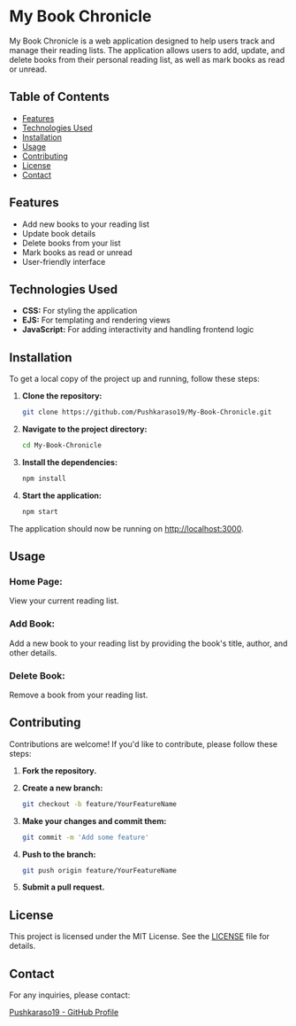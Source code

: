 # My Book Chronicle

My Book Chronicle is a web application designed to help users track and manage their reading lists. The application allows users to add, update, and delete books from their personal reading list, as well as mark books as read or unread.

## Table of Contents

- [Features](#features)
- [Technologies Used](#technologies-used)
- [Installation](#installation)
- [Usage](#usage)
- [Contributing](#contributing)
- [License](#license)
- [Contact](#contact)

## Features

- Add new books to your reading list
- Update book details
- Delete books from your list
- Mark books as read or unread
- User-friendly interface

## Technologies Used

- **CSS:** For styling the application
- **EJS:** For templating and rendering views
- **JavaScript:** For adding interactivity and handling frontend logic

## Installation

To get a local copy of the project up and running, follow these steps:

1. **Clone the repository:**

    ```bash
    git clone https://github.com/Pushkaraso19/My-Book-Chronicle.git
    ```

2. **Navigate to the project directory:**

    ```bash
    cd My-Book-Chronicle
    ```

3. **Install the dependencies:**

    ```bash
    npm install
    ```

4. **Start the application:**

    ```bash
    npm start
    ```

The application should now be running on [http://localhost:3000](http://localhost:3000).

## Usage

### Home Page:

View your current reading list.

### Add Book:

Add a new book to your reading list by providing the book's title, author, and other details.


### Delete Book:

Remove a book from your reading list.

## Contributing

Contributions are welcome! If you'd like to contribute, please follow these steps:

1. **Fork the repository.**
2. **Create a new branch:**

    ```bash
    git checkout -b feature/YourFeatureName
    ```

3. **Make your changes and commit them:**

    ```bash
    git commit -m 'Add some feature'
    ```

4. **Push to the branch:**

    ```bash
    git push origin feature/YourFeatureName
    ```

5. **Submit a pull request.**

## License

This project is licensed under the MIT License. See the [LICENSE](LICENSE) file for details.

## Contact

For any inquiries, please contact:

[Pushkaraso19 - GitHub Profile](https://github.com/Pushkaraso19)